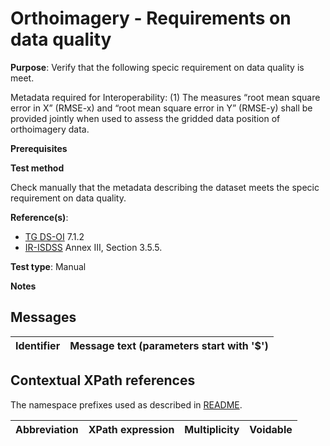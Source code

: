 # Orthoimagery - Requirements on data quality

**Purpose**: Verify that the following specic requirement on data quality is meet.

Metadata required for Interoperability:
(1) The measures “root mean square error in X” (RMSE-x) and “root mean square error in Y” (RMSE-y) shall be provided jointly when used to assess the gridded data position of orthoimagery data.

**Prerequisites**

**Test method**

Check manually that the metadata describing the dataset meets the specic requirement on data quality.

**Reference(s)**: 

* [TG DS-OI](./README.md#ref_TG_DS_OI) 7.1.2
* [IR-ISDSS](./README.md#ref_IR-ISDSS) Annex III, Section 3.5.5.

**Test type**: Manual

**Notes** 


## Messages

Identifier  |  Message text (parameters start with '$')
---------------------------------------------------------- | -------------------------------------------------------------------------

## Contextual XPath references

The namespace prefixes used as described in [README](./README.md#namespaces).

Abbreviation                   |  XPath expression                 |Multiplicity       |Voidable
------------------------------ | --------------------------------- | ------------------|----------
